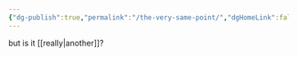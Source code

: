 ```yaml
---
{"dg-publish":true,"permalink":"/the-very-same-point/","dgHomeLink":false,"dgPassFrontmatter":false}
---
```


but is it [[really|another]]?
